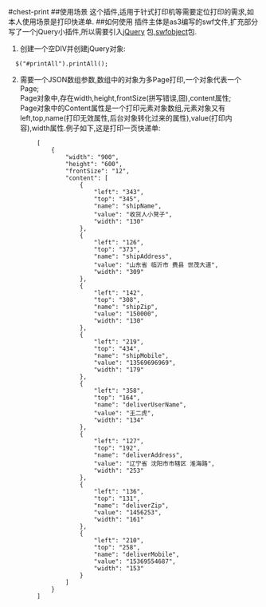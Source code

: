 #chest-print
##使用场景
这个插件,适用于针式打印机等需要定位打印的需求,如本人使用场景是打印快递单.
##如何使用
插件主体是as3编写的swf文件,扩充部分写了一个jQuery小插件,所以需要引入[jQuery][] 包,[swfobject][]包.  
1. 创建一个空DIV并创建jQuery对象:
```
  $("#printAll").printAll();
```
2. 需要一个JSON数组参数,数组中的对象为多Page打印,一个对象代表一个Page;  
Page对象中,存在width,height,frontSize(拼写错误,囧),content属性;  
Page对象中的Content属性是一个打印元素对象数组,元素对象又有left,top,name(打印无效属性,后台对象转化过来的属性),value(打印内容),width属性.例子如下,这是打印一页快递单:  
```
        [
            {
                "width": "900",
                "height": "600",
                "frontSize": "12",
                "content": [
                    {
                        "left": "343",
                        "top": "345",
                        "name": "shipName",
                        "value": "收货人小凳子",
                        "width": "130"
                    },
                    {
                        "left": "126",
                        "top": "373",
                        "name": "shipAddress",
                        "value": "山东省 临沂市 费县 世茂大道",
                        "width": "309"
                    },
                    {
                        "left": "142",
                        "top": "308",
                        "name": "shipZip",
                        "value": "150000",
                        "width": "130"
                    },
                    {
                        "left": "219",
                        "top": "434",
                        "name": "shipMobile",
                        "value": "13569696969",
                        "width": "179"
                    },
                    {
                        "left": "358",
                        "top": "164",
                        "name": "deliverUserName",
                        "value": "王二虎",
                        "width": "134"
                    },
                    {
                        "left": "127",
                        "top": "192",
                        "name": "deliverAddress",
                        "value": "辽宁省 沈阳市市辖区 淮海路",
                        "width": "253"
                    },
                    {
                        "left": "136",
                        "top": "131",
                        "name": "deliverZip",
                        "value": "1456253",
                        "width": "161"
                    },
                    {
                        "left": "210",
                        "top": "258",
                        "name": "deliverMobile",
                        "value": "15369554687",
                        "width": "153"
                    }
                ]
            }
        ]
``` 
   [jQuery]: http://jquery.com/
   [swfobject]: http://jquery.thewikies.com/swfobject/
